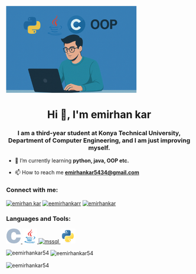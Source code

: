 <img src="https://raw.githubusercontent.com/eemirhankar54/eemirhankar54/main/ChatGPT%20Image%2019%20Eki%202025%2014_28_16.png" width="70%"/>

<h1 align="center">Hi 👋, I'm emirhan kar</h1>
<h3 align="center">I am a third-year student at Konya Technical University, Department of Computer Engineering, and I am just improving myself.</h3>

- 🌱 I’m currently learning **python, java, OOP etc.**

- 📫 How to reach me **emirhankar5434@gmail.com**

<h3 align="left">Connect with me:</h3>
<p align="left">
<a href="https://linkedin.com/in/emirhan kar" target="blank"><img align="center" src="https://raw.githubusercontent.com/rahuldkjain/github-profile-readme-generator/master/src/images/icons/Social/linked-in-alt.svg" alt="emirhan kar" height="30" width="40" /></a>
<a href="https://instagram.com/eemirhankarr" target="blank"><img align="center" src="https://raw.githubusercontent.com/rahuldkjain/github-profile-readme-generator/master/src/images/icons/Social/instagram.svg" alt="eemirhankarr" height="30" width="40" /></a>
<a href="https://www.leetcode.com/xjgypjplzx" target="blank"><img align="center" src="https://raw.githubusercontent.com/rahuldkjain/github-profile-readme-generator/master/src/images/icons/Social/leet-code.svg" alt="emirhankar" height="30" width="40" /></a>
</p>

<h3 align="left">Languages and Tools:</h3>
<p align="left"> <a href="https://www.cprogramming.com/" target="_blank" rel="noreferrer"> <img src="https://raw.githubusercontent.com/devicons/devicon/master/icons/c/c-original.svg" alt="c" width="40" height="40"/> </a> <a href="https://www.java.com" target="_blank" rel="noreferrer"> <img src="https://raw.githubusercontent.com/devicons/devicon/master/icons/java/java-original.svg" alt="java" width="40" height="40"/> </a> <a href="https://www.microsoft.com/en-us/sql-server" target="_blank" rel="noreferrer"> <img src="https://www.svgrepo.com/show/303229/microsoft-sql-server-logo.svg" alt="mssql" width="40" height="40"/> </a> <a href="https://www.python.org" target="_blank" rel="noreferrer"> <img src="https://raw.githubusercontent.com/devicons/devicon/master/icons/python/python-original.svg" alt="python" width="40" height="40"/> </a> </p>

<p><img align="left" src="https://github-readme-stats.vercel.app/api/top-langs?username=eemirhankar54&show_icons=true&locale=en&layout=compact" alt="eemirhankar54" /></p>

<p>&nbsp;<img align="center" src="https://github-readme-stats.vercel.app/api?username=eemirhankar54&show_icons=true&locale=en" alt="eemirhankar54" /></p>

<p><img align="center" src="https://github-readme-streak-stats.herokuapp.com/?user=eemirhankar54&" alt="eemirhankar54" /></p>
